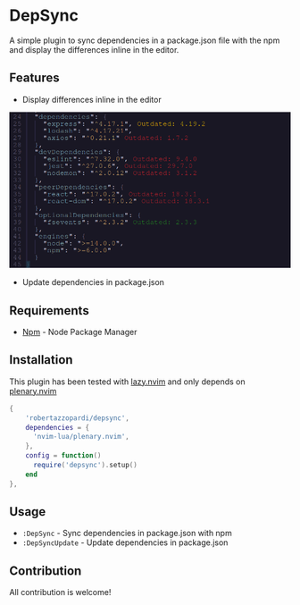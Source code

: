 # DepSync

A simple plugin to sync dependencies in a package.json file with the npm and display the differences inline in the editor.

## Features

- Display differences inline in the editor

![DepSync](./assets/buffer_view.png)

- Update dependencies in package.json

## Requirements

- [Npm](https://www.npmjs.com/) - Node Package Manager

## Installation

This plugin has been tested with [lazy.nvim](https://github.com/folke/lazy.nvim) and only depends on [plenary.nvim](https://github.com/nvim-lua/plenary.nvim)

```lua
{
    'robertazzopardi/depsync',
    dependencies = {
      'nvim-lua/plenary.nvim',
    },
    config = function()
      require('depsync').setup()
    end
},
```

## Usage

- `:DepSync` - Sync dependencies in package.json with npm
- `:DepSyncUpdate` - Update dependencies in package.json

## Contribution

All contribution is welcome!

